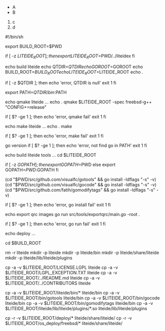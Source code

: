 - A
- B

1. c
2. d

#!/bin/sh

export BUILD_ROOT=$PWD

if [ -z $LITEIDE_ROOT ]; then
	export LITEIDE_ROOT=$PWD/../liteidex
fi

echo build liteide
echo QTDIR=$QTDIR
echo GOROOT=$GOROOT
echo BUILD_ROOT=$BUILD_ROOT
echo LITEIDE_ROOT=$LITEIDE_ROOT
echo .

if [ -z $QTDIR ]; then
	echo 'error, QTDIR is null'
	exit 1
fi

export PATH=$QTDIR/bin:$PATH

echo qmake liteide ...
echo .
qmake $LITEIDE_ROOT -spec freebsd-g++ "CONFIG+=release"

if [ $? -ge 1 ]; then
	echo 'error, qmake fail'
	exit 1
fi

echo make liteide ...
echo .
make

if [ $? -ge 1 ]; then
	echo 'error, make fail'
	exit 1
fi

go version
if [ $? -ge 1 ]; then
	echo 'error, not find go in PATH'
	exit 1
fi

echo build liteide tools ...
cd $LITEIDE_ROOT

if [ -z $GOPATH ]; then
	export GOPATH=$PWD
else
	export GOPATH=$PWD:$GOPATH
fi

(cd "$PWD/src/github.com/visualfc/gotools" && go install -ldflags "-s" -v)
(cd "$PWD/src/github.com/visualfc/gocode" && go install -ldflags "-s" -v)
(cd "$PWD/src/github.com/fatih/gomodifytags" && go install -ldflags "-s" -v)

if [ $? -ge 1 ]; then
	echo 'error, go install fail'
	exit 1
fi


echo export qrc images
go run src/tools/exportqrc/main.go -root .

if [ $? -ge 1 ]; then
	echo 'error, go run fail'
	exit 1
fi

echo deploy ...

cd $BUILD_ROOT

rm -r liteide
mkdir -p liteide
mkdir -p liteide/bin
mkdir -p liteide/share/liteide
mkdir -p liteide/lib/liteide/plugins

cp -a -v $LITEIDE_ROOT/LICENSE.LGPL liteide
cp -a -v $LITEIDE_ROOT/LGPL_EXCEPTION.TXT liteide
cp -a -v $LITEIDE_ROOT/../README.md liteide
cp -a -v $LITEIDE_ROOT/../CONTRIBUTORS liteide

cp -a -v $LITEIDE_ROOT/liteide/bin/* liteide/bin
cp -a -v $LITEIDE_ROOT/bin/gotools liteide/bin
cp -a -v $LITEIDE_ROOT/bin/gocode liteide/bin
cp -a -v $LITEIDE_ROOT/bin/gomodifytags liteide/bin
cp -a -v $LITEIDE_ROOT/liteide/lib/liteide/plugins/*.so liteide/lib/liteide/plugins

cp -r -v $LITEIDE_ROOT/deploy/* liteide/share/liteide/
cp -r -v $LITEIDE_ROOT/os_deploy/freebsd/* liteide/share/liteide/


